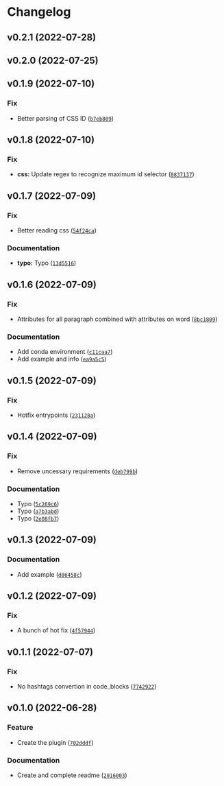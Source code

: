 # Changelog

<!--next-version-placeholder-->

## v0.2.1 (2022-07-28)


## v0.2.0 (2022-07-25)


## v0.1.9 (2022-07-10)
### Fix
* Better parsing of CSS ID ([`b7eb809`](https://github.com/Mara-Li/mkdocs-custom-tags-attributes/commit/b7eb809d5b678ef52e99413b7aecc0a3b72777cd))

## v0.1.8 (2022-07-10)
### Fix
* **css:** Update regex to recognize maximum id selector ([`0837137`](https://github.com/Mara-Li/mkdocs-custom-tags-attributes/commit/08371376efc0fc3e71384d74e71e704bac42f458))

## v0.1.7 (2022-07-09)
### Fix
* Better reading css ([`54f24ca`](https://github.com/Mara-Li/mkdocs-custom-tags-attributes/commit/54f24ca7d120d5f3e77eb6ffc5036e4d0e76ffe3))

### Documentation
* **typo:** Typo ([`13d5516`](https://github.com/Mara-Li/mkdocs-custom-tags-attributes/commit/13d55162ba7e990e57d40ca8294c248fa344ee96))

## v0.1.6 (2022-07-09)
### Fix
* Attributes for all paragraph combined with attributes on word ([`8bc1809`](https://github.com/Mara-Li/mkdocs-custom-tags-attributes/commit/8bc1809ae8b84f3f82067e7a59b9e656ca7bb95f))

### Documentation
* Add conda environment ([`c11caa7`](https://github.com/Mara-Li/mkdocs-custom-tags-attributes/commit/c11caa7c4070e6b0e9d375c07aa7f09ba99d08fc))
* Add example and info ([`ea9a5c5`](https://github.com/Mara-Li/mkdocs-custom-tags-attributes/commit/ea9a5c5a7c934dfd6ca38efa768b7bf35f26b97c))

## v0.1.5 (2022-07-09)
### Fix
* Hotfix entrypoints ([`231128a`](https://github.com/Mara-Li/mkdocs-custom-tags-attributes/commit/231128af78afdc14c085ade7334264d8b8bad18f))

## v0.1.4 (2022-07-09)
### Fix
* Remove uncessary requirements ([`deb799b`](https://github.com/Mara-Li/mkdocs-custom-tags-attributes/commit/deb799b0730481b8bd43fb5fe5f1a7b985f48e08))

### Documentation
* Typo ([`5c269c6`](https://github.com/Mara-Li/mkdocs-custom-tags-attributes/commit/5c269c69edcffc06c11d1a63ef865b5383e95e52))
* Typo ([`a7b3abd`](https://github.com/Mara-Li/mkdocs-custom-tags-attributes/commit/a7b3abdac045895dc845eca470410963b5aae17e))
* Typo ([`2e08fb7`](https://github.com/Mara-Li/mkdocs-custom-tags-attributes/commit/2e08fb702b187e4256fa93004290bd1851258160))

## v0.1.3 (2022-07-09)
### Documentation
* Add example ([`d86458c`](https://github.com/Mara-Li/mkdocs-custom-tags-attributes/commit/d86458c3bac2824d13d2f6bc9541221448b97d88))

## v0.1.2 (2022-07-09)
### Fix
* A bunch of hot fix ([`4f57944`](https://github.com/Mara-Li/mkdocs-custom-tags-attributes/commit/4f57944d3e08e90d823c8237f861743d4c90c9be))

## v0.1.1 (2022-07-07)
### Fix
* No hashtags convertion in code_blocks ([`7742922`](https://github.com/Mara-Li/mkdocs-custom-tags-attributes/commit/7742922f8c85208907c306337cb7b8fb245b0d79))

## v0.1.0 (2022-06-28)
### Feature
* Create the plugin ([`702dddf`](https://github.com/Mara-Li/mkdocs-custom-tags-attributes/commit/702dddf8490bfd82fe8cdd8b77ce65ea46373a0c))

### Documentation
* Create and complete readme ([`2016003`](https://github.com/Mara-Li/mkdocs-custom-tags-attributes/commit/2016003eb8c319be2cb419dd4e762c66ddf8ec74))
